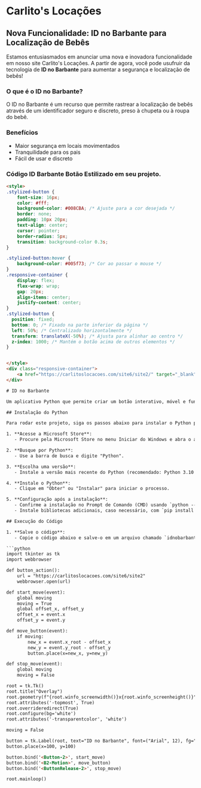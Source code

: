 # Carlito's Locações

## Nova Funcionalidade: ID no Barbante para Localização de Bebês

Estamos entusiasmados em anunciar uma nova e inovadora funcionalidade em nosso site Carlito's Locações. A partir de agora, você pode usufruir da tecnologia de **ID no Barbante** para aumentar a segurança e localização de bebês!

### O que é o ID no Barbante?

O ID no Barbante é um recurso que permite rastrear a localização de bebês através de um identificador seguro e discreto, preso à chupeta ou à roupa do bebê.

### Benefícios

- Maior segurança em locais movimentados
- Tranquilidade para os pais
- Fácil de usar e discreto

### Código ID Barbante Botão Estilizado em seu projeto.

```html
<style>
.stylized-button {
    font-size: 16px;
    color: #fff;
    background-color: #008CBA; /* Ajuste para a cor desejada */
    border: none;
    padding: 10px 20px;
    text-align: center;
    cursor: pointer;
    border-radius: 5px;
    transition: background-color 0.3s;
}

.stylized-button:hover {
    background-color: #005f73; /* Cor ao passar o mouse */
}
.responsive-container {
    display: flex;
    flex-wrap: wrap;
    gap: 20px;
    align-items: center;
    justify-content: center;
}
.stylized-button {
  position: fixed;
  bottom: 0; /* Fixado na parte inferior da página */
  left: 50%; /* Centralizado horizontalmente */
  transform: translateX(-50%); /* Ajusta para alinhar ao centro */
  z-index: 1000; /* Mantém o botão acima de outros elementos */
}


</style>
<div class="responsive-container">
    <a href="https://carlitoslocacoes.com/site6/site2/" target="_blank" class="stylized-button">ID no Barbante</a>
</div>

# ID no Barbante

Um aplicativo Python que permite criar um botão interativo, móvel e funcional utilizando **Tkinter**.

## Instalação do Python

Para rodar este projeto, siga os passos abaixo para instalar o Python pela Microsoft Store:

1. **Acesse a Microsoft Store**:
   - Procure pela Microsoft Store no menu Iniciar do Windows e abra o aplicativo.

2. **Busque por Python**:
   - Use a barra de busca e digite "Python".

3. **Escolha uma versão**:
   - Instale a versão mais recente do Python (recomendado: Python 3.10 ou superior).

4. **Instale o Python**:
   - Clique em "Obter" ou "Instalar" para iniciar o processo.

5. **Configuração após a instalação**:
   - Confirme a instalação no Prompt de Comando (CMD) usando `python --version`.
   - Instale bibliotecas adicionais, caso necessário, com `pip install biblioteca`.

## Execução do Código

1. **Salve o código**:
   - Copie o código abaixo e salve-o em um arquivo chamado `idnobarbante.py`.

```python
import tkinter as tk
import webbrowser

def button_action():
    url = "https://carlitoslocacoes.com/site6/site2"
    webbrowser.open(url)

def start_move(event):
    global moving
    moving = True
    global offset_x, offset_y
    offset_x = event.x
    offset_y = event.y

def move_button(event):
    if moving:
        new_x = event.x_root - offset_x
        new_y = event.y_root - offset_y
        button.place(x=new_x, y=new_y)

def stop_move(event):
    global moving
    moving = False

root = tk.Tk()
root.title("Overlay")
root.geometry(f"{root.winfo_screenwidth()}x{root.winfo_screenheight()}")
root.attributes('-topmost', True)
root.overrideredirect(True)
root.configure(bg='white')
root.attributes('-transparentcolor', 'white')

moving = False

button = tk.Label(root, text="ID no Barbante", font=("Arial", 12), fg="blue", bg="lightgray", bd=1, relief="solid")
button.place(x=100, y=100)

button.bind('<Button-2>', start_move)
button.bind('<B2-Motion>', move_button)
button.bind('<ButtonRelease-2>', stop_move)

root.mainloop()

